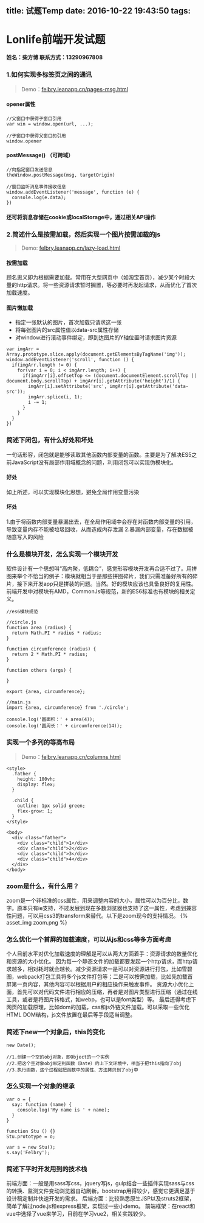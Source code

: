 title: 试题Temp
date: 2016-10-22 19:43:50
tags:
---
# Lonlife前端开发试题
**姓名：柴方博             联系方式：13290967808**

<!-- more -->

### 1.如何实现多标签页之间的通讯

> Demo：[felbry.leanapp.cn/pages-msg.html](http://felbry.leanapp.cn/pages-msg.html)

#### opener属性
```
//父窗口中获得子窗口引用
var win = window.open(url, ...);

//子窗口中获得父窗口的引用
window.opener
```

#### postMessage() （可跨域）
```
//向指定窗口发送信息
theWindow.postMessage(msg, targetOrigin)

//窗口监听消息事件接收信息
window.addEventListener('message', function (e) {
  console.log(e.data);
})
```

#### 还可将消息存储在cookie或localStorage中，通过相关API操作

### 2.简述什么是按需加载，然后实现一个图片按需加载的js

> Demo: [felbry.leanapp.cn/lazy-load.html](http://felbry.leanapp.cn/lazy-load.html)

#### 按需加载
顾名思义即为根据需要加载。常用在大型网页中（如淘宝首页），减少某个时段大量的http请求。将一些资源请求暂时搁置，等必要时再发起请求，从而优化了首次加载速度。

#### 图片懒加载
* 指定一张默认的图片，首次加载只请求这一张
* 将每张图片的src属性值以data-src属性存储
* 对window进行滚动事件绑定，即到达图片的Y轴位置时请求图片资源

```
var imgArr = Array.prototype.slice.apply(document.getElementsByTagName('img'));
window.addEventListener('scroll', function () {
  if(imgArr.length != 0) {
    for(var i = 0; i < imgArr.length; i++) {
      if(imgArr[i].offsetTop <= (document.documentElement.scrollTop || document.body.scrollTop) + imgArr[i].getAttribute('height')/1) {
        imgArr[i].setAttribute('src', imgArr[i].getAttribute('data-src'));
        imgArr.splice(i, 1);
        i -= 1;
      }
    }
  }
})
```

### 简述下闭包，有什么好处和坏处
一句话形容，闭包就是能够读取其他函数内部变量的函数。主要是为了解决ES5之前JavaScript没有局部作用域概念的问题，利用闭包可以实现伪模块化。

#### 好处
如上所述，可以实现模块化思想，避免全局作用变量污染

#### 坏处
1.由于将函数内部变量暴漏出去，在全局作用域中会存在对函数内部变量的引用，导致变量内存不能被垃圾回收，从而造成内存泄漏
2.暴漏内部变量，存在数据被随意写入的风险

### 什么是模块开发，怎么实现一个模块开发
软件设计有一个思想叫“高内聚，低耦合”，感觉形容模块开发再合适不过了。用拼图来举个不恰当的例子：模块就相当于是那些拼图碎片，我们只需准备好所有的碎片，接下来开发app只是拼装的问题。当然。好的模块应该也具备良好的复用性。前端开发中对模块有AMD，CommonJs等规范，新的ES6标准也有模块的相关定义。

```
//es6模块规范

//circle.js
function area (radius) {
  return Math.PI * radius * radius;
}

function circumference (radius) {
  return 2 * Math.PI * radius;
}

function others (args) {

}

export {area, circumference};

//main.js
import {area, circumference} from './circle';

console.log('圆面积：' + area(4));
console.log('圆周长：' + circumference(14));
```

### 实现一个多列的等高布局

> Demo：[felbry.leanapp.cn/columns.html](http://felbry.leanapp.cn/columns.html)

```
<style>
  .father {
    height: 100vh;
    display: flex;
  }

  .child {
    outline: 1px solid green;
    flex-grow: 1;
  }
</style>

<body>
  <div class="father">
    <div class="child">1</div>
    <div class="child">2</div>
    <div class="child">3</div>
    <div class="child">4</div>
  </div>
</body>
```

### zoom是什么，有什么用？
zoom是一个非标准的css属性，用来调整内容的大小，属性可以为百分比，数字。原本只有ie支持，不过发展到现在多数浏览器也支持了这一属性，考虑到兼容性问题，可以用css3的transform来替代。以下是zoom现今的支持情况。
{% asset_img zoom.png %}

### 怎么优化一个首屏的加载速度，可以从js和css等多方面考虑
个人目前水平对优化加载速度的理解是可以从两大方面着手：资源请求的数量优化和资源的大小优化。
因为每一个静态文件的加载都要发起一个http请求，而http请求越多，相对耗时就会越长。减少资源请求一是可以对资源进行打包，比如雪碧图，webpack打包工具将多个js文件打包等；二是可以按需加载，比如先加载首屏第一页内容，其他内容可以根据用户的相应操作来触发事件。
资源大小优化上面，首先可以对代码文件进行相应的压缩，再者是对图片类型进行压缩（通过在线工具，或者是将图片转格式，如webp，也可以是font类型）等。
最后还得考虑下网页的加载原理，比如dom的加载，css和js外链文件加载。可以采取一些优化HTML DOM结构，js文件放置在最后等手段适当调整。

### 简述下new一个对象后，this的变化
```
new Date();

//1.创建一个空的obj对象，即Object的一个实例
//2.把这个空对象obj绑定到函数（Date）的上下文环境中，相当于把this指向了obj
//3.执行函数，这个过程就把函数中的属性、方法拷贝到了obj中
```

### 怎么实现一个对象的继承
```
var o = {
  say: function (name) {
    console.log('My name is ' + name);
  }
}

function Stu () {}
Stu.prototype = o;

var s = new Stu();
s.say('Felbry');
```

### 简述下平时开发用到的技术栈
前端方面：一般是用sass写css，jquery写js，gulp结合一些插件实现sass与css的转换、监测文件变动浏览器自动刷新。bootstrap用得较少，感觉它更满足基于设计稿定制并快速开发的需求。
后端方面：比较熟悉原生JSP以及struts2框架，简单了解过node.js和express框架，实现过一些小demo。
前端框架：在react和vue中选择了vue来学习，目前在学习vue2，相关实践较少。
